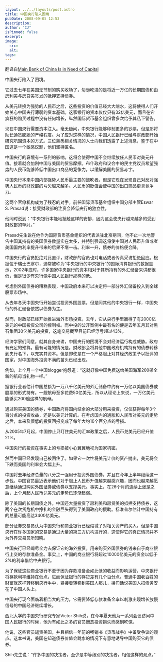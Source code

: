 ```yaml
---
layout: ../../layouts/post.astro
title: 中国央行陷入困境
pubDate: 2008-09-05 12:53
description: 
author: "CJ"
isPinned: false
excerpt: 
image:
  src:
  alt:
tags: 
---
```

翻译自<a href="http://www.nytimes.com/2008/09/05/business/worldbusiness/05yuan.html">Main Bank of China Is in Need of Capital</a>

中国央行陷入了困境。

它过去七年在美国无节制的购买收场了，匆匆吃进的是将近一万亿的长期国债和由房利美与房贷美签发的抵押支持债券。

从美元转换为强势的人民币之后，这些投资的价值已经大大缩水，这将使得人们开始关心中国央行薄弱的资本基础。这家银行的资本仅仅只有32亿美元，而且在它疯狂的购买过程中没有任何增长，纵然国际货币基金组织曾多次给予其私下警告。

现在中国央行需要资本注入。毫无疑问，中央银行能够印制更多的钞票，但是那将助长通货膨胀的严峻程度。为了应对这样的情况，中国人民银行已经与财政部开始研究巩固资本的方式。三位熟悉相关情况的人士向我们透露了上述消息，鉴于在中国这是一个敏感议题，他们坚持匿名。

中国央行的窘境有一系列的影响。这将会使得中国不会继续放任人民币对美元升值。接着就会加剧中国与美国的贸易摩擦。布什政府和议会中的民主党议员希望强势的人民币能够降低中国出口商品的竞争力，以缓解美国的贸易赤字。

中国央行本来中国内部强势人民币最主要的鼓吹者。但是它现在发现自己对反对强势人民币的财政部的亏欠越来越多。人民币的贬值会使中国的出口商品更具竞争力。

这两个官僚机构成为了残忍的对手。前任国际货币基金组织中国分部主管Eswar S. Prasad说：接受财政部的注资会降低央行的独立性。

他同时说到：“中央银行本能地抵触这样的安排，因为这会使央行越来越多的受到财政部的挈肘。”

Prasad先生说在他作为国际货币基金组织的代表派驻北京期间，他不止一次地警告中国其持有的美国债券数量实在太多，并特别强调这将使中国对人民币升值或者美国国内利率提升带来的后果不堪一击。利率一升，债券的价格便会降。

中国央行的官员拒绝对此置评，财政部的官员也对电话或者传真采访拒绝回应。根据位于瑞士巴塞尔，通常被称为“中央银行的中央银行”的国际清算银行的数据显示，2002年底时，许多国家中央银行的资本相对于其所持有的外汇储备来讲都很低，但是很少有央行像中国人民银行那样的低。

考虑到外国债券的糟糕表现，中国政府本来可以决定将一部分外汇储备投入到全球股票市场中。

从去年冬天中国央行开始尝试投资外国股票，但是同其他的中央银行一样，中国央行的外汇储备依然以债券为主。

然而，财政部已经开始推进海外市场投资。去年，它从央行手里赢得了有2000亿美元的中国投资公司的控制权。而中投的公开案例中最有名的便是去年五月其对黑石集团30亿美元的投资，这笔交易截至目前已经浮亏超过43%。

经济学家们同意，就其自身来讲，中国央行的困境不会对经济运行构成威胁。政府有充足的预算。最有可能的情况是，财政部会将其他中国政府机构持有的债券转移到央行名下，以充实其资本。但是即使是在一个严格阻止对其经济政策予以批评的国家，对中国海外投资不满的苗头已经出现。

例如，上个月一个中国blogger抱怨道：“这就好像中国免费送给美国海军200架全新的航母当礼物一样。”

据银行业者估计中国总额为一万八千亿美元的外汇储备中约有一万亿以美国债券或股票的形式持有。一艘航母至多花费50亿美元，所以从理论上来说，一万亿美元能够买200艘这样的航母。

通过购买美国的债券，中国政府将国内结余的大部分用来投资，仅仅获得每年3个百分点的投资收益，还是以美元计算的。在考虑国内的通胀和人民币对美元的走势之后，本来及很低的投资回报变成了每年大约10个百分点的亏损。

从2005年7月起，中国停止只盯住美元的汇率政策之后，人民币兑美元已经升值21%。

中国央行的投资在事实上的亏损被小心翼翼地视为国家机密。

然而中国已经发现自己被困住了。如果它一次性将美元计价的资产抛出，美元将会下跌而美国的利率会大幅上升。

中国将去年经济总量的八分之一强用于投资外国债券，并且在今年上半年继续这一步伐。中国官员最近表示他们对于阻止人民币升值越来越感兴趣，因而也越来越愿意继续通过购买外国证券或债券以支撑美元。事实上，在26个月的连续上涨是之后，上个月起人民币兑美元的走势已逐渐趋弱。

除了美国的长期国债之外，中国还大量投资了房利美和房贷美的抵押支持债券，这两个在次贷危机中挣扎的金融巨头得到了美国政府的援助。标准普尔估计中国持有的总量可能高达3400亿美元。

部分证券交易员认为中国央行和商业银行已经缩减了对相关资产的买入。但是中国央行在许多国家的交易是通过大量的第三方机构进行的，这使得它的真正情况并不为外界交易员所知晓。

中国央行已经竭尽全力去保证它的海外投资。用来购买外国债券的钱来自于商业银行上交的存款准备金。事实上，中国的商业银行将超过10000亿美元的资金以低于2%的利率借给中央银行。

为了保证这些商业银行不至于因为存款准备金如此低的收益而影响运营，中央银行将存款利率维持在低点，进而保证银行的存贷差有几个百分点。普通中国老百姓的财富就这样转移到央行手中，紧接着转移到美国人那儿，换句话说美国人把债务安在了中国人头上。

中国央行现今面临着相当大的压力，它需要降低存款准备金率以刺激出现增长放慢信号的中国经济继续增长。

西北大学的中国央行研究专家Victor Shih说，在今年夏天他为一系列会议访问中国人民银行的时候，他为有如此之多的官员憎恶投资损失而感到吃惊。

他说，这些官员谴责美国，并且相信一年前的畅销书《货币战争》中备受争议的观点。这本书说，美国在知道债券价值会跳水的情况下有意地诱导中国购买它的债券。

Shih先生说：“许多中国的决策者，至少是中等级别的决策者，相信这样的观点。”
